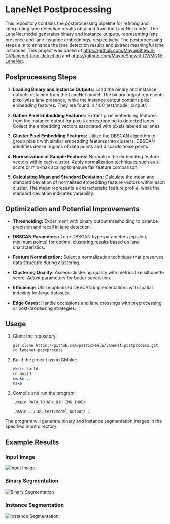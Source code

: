 # LaneNet Postprocessing

This repository contains the postprocessing pipeline for refining and interpreting lane detection results obtained from the LaneNet model. The LaneNet model generates binary and instance outputs, representing lane presence and lane instance embeddings, respectively. The postprocessing steps aim to enhance the lane detection results and extract meaningful lane instances. This project was based of https://github.com/MaybeShewill-CV/lanenet-lane-detection and https://github.com/MaybeShewill-CV/MNN-LaneNet.

## Postprocessing Steps

1. **Loading Binary and Instance Outputs:** Load the binary and instance outputs obtained from the LaneNet model. The binary output represents pixel-wise lane presence, while the instance output contains pixel embedding features. They are found in /100_test/model_output/.

2. **Gather Pixel Embedding Features:** Extract pixel embedding features from the instance output for pixels corresponding to detected lanes. Collect the embedding vectors associated with pixels labeled as lanes.

3. **Cluster Pixel Embedding Features:** Utilize the DBSCAN algorithm to group pixels with similar embedding features into clusters. DBSCAN identifies dense regions of data points and discards noise points.

4. **Normalization of Sample Features:** Normalize the embedding feature vectors within each cluster. Apply normalization techniques such as z-score or min-max scaling to ensure fair feature comparison.

5. **Calculating Mean and Standard Deviation:** Calculate the mean and standard deviation of normalized embedding feature vectors within each cluster. The mean represents a characteristic feature profile, while the standard deviation indicates variability.

## Optimization and Potential Improvements

- **Thresholding:** Experiment with binary output thresholding to balance precision and recall in lane detection.

- **DBSCAN Parameters:** Tune DBSCAN hyperparameters (epsilon, minimum points) for optimal clustering results based on lane characteristics.

- **Feature Normalization:** Select a normalization technique that preserves data structure during clustering.

- **Clustering Quality:** Assess clustering quality with metrics like silhouette score. Adjust parameters for better separation.

- **Efficiency:** Utilize optimized DBSCAN implementations with spatial indexing for large datasets.

- **Edge Cases:** Handle occlusions and lane crossings with preprocessing or post-processing strategies.

## Usage

1. Clone the repository:
   ```bash
   git clone https://github.com/patrickeala/lanenet-postprocess.git
   cd lanenet-postprocess

2. Build the project using CMake:
   ```bash
   mkdir build
   cd build
   cmake ..
   make

3. Compile and run the program:
   ```bash
   ./main PATH_TO_NPY_DIR IMG_INDEX
   
   ./main ../100_test/model_output/ 1
   
The program will generate binary and instance segmentation images in the specified input directory.


## Example Results

### Input Image
![Input Image](100_test/samples/input_25.png)

### Binary Segmentation
![Binary Segmentation](100_test/samples/binary_ret.png)

### Instance Segmentation
![Instance Segmentation](100_test/samples/instance_ret.png)
